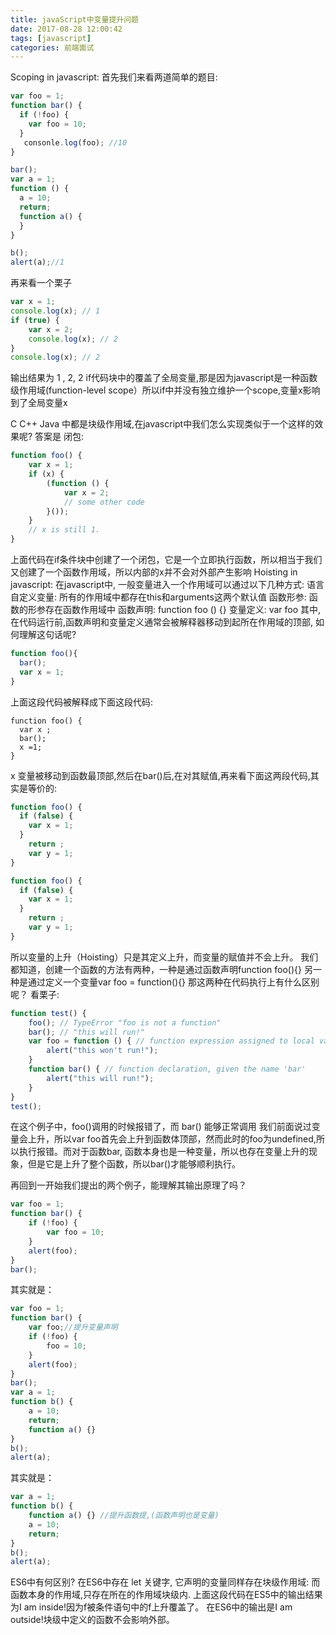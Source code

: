 ```yaml
---
title: javaScript中变量提升问题
date: 2017-08-28 12:00:42
tags: [javascript]
categories: 前端面试
---
```

Scoping in javascript:
首先我们来看两道简单的题目:

``` javascript
var foo = 1;
function bar() {
  if (!foo) {
    var foo = 10;
  }
   consonle.log(foo); //10 
}

bar();
var a = 1;
function () {
  a = 10;
  return;
  function a() {
  }
}

b();
alert(a);//1
```

再来看一个栗子

``` javascript
var x = 1;
console.log(x); // 1
if (true) {
    var x = 2;
    console.log(x); // 2
}
console.log(x); // 2
```

输出结果为 1 , 2, 2 if代码块中的覆盖了全局变量,那是因为javascript是一种函数级作用域(function-level scope）所以if中并没有独立维护一个scope,变量x影响到了全局变量x

C C++ Java 中都是块级作用域,在javascript中我们怎么实现类似于一个这样的效果呢? 答案是 闭包:

``` javascript
function foo() {
    var x = 1;
    if (x) {
        (function () {
            var x = 2;
            // some other code
        }());
    }
    // x is still 1.
}
```

上面代码在if条件块中创建了一个闭包，它是一个立即执行函数，所以相当于我们又创建了一个函数作用域，所以内部的x并不会对外部产生影响
Hoisting in javascript:
在javascript中, 一般变量进入一个作用域可以通过以下几种方式:
语言自定义变量: 所有的作用域中都存在this和arguments这两个默认值
函数形参: 函数的形参存在函数作用域中
函数声明: function foo () {}
变量定义: var foo
其中, 在代码运行前,函数声明和变量定义通常会被解释器移动到起所在作用域的顶部, 如何理解这句话呢?

``` javascript
function foo(){
  bar();
  var x = 1;
}
```

上面这段代码被解释成下面这段代码:

```
function foo() {
  var x ;
  bar();
  x =1;
}
```

x 变量被移动到函数最顶部,然后在bar()后,在对其赋值,再来看下面这两段代码,其实是等价的:

``` javascript
function foo() {
  if (false) {
    var x = 1;
  }
    return ;
    var y = 1;
}

function foo() {
  if (false) {
    var x = 1;
  }
    return ;
    var y = 1;
}
```
所以变量的上升（Hoisting）只是其定义上升，而变量的赋值并不会上升。
我们都知道，创建一个函数的方法有两种，一种是通过函数声明function foo(){}
另一种是通过定义一个变量var foo = function(){} 那这两种在代码执行上有什么区别呢？
看栗子:

``` javascript
function test() {
    foo(); // TypeError "foo is not a function"
    bar(); // "this will run!"
    var foo = function () { // function expression assigned to local variable 'foo'
        alert("this won't run!");
    }
    function bar() { // function declaration, given the name 'bar'
        alert("this will run!");
    }
}
test();
```

在这个例子中，foo()调用的时候报错了，而 bar() 能够正常调用
我们前面说过变量会上升，所以var foo首先会上升到函数体顶部，然而此时的foo为undefined,所以执行报错。而对于函数bar, 函数本身也是一种变量，所以也存在变量上升的现象，但是它是上升了整个函数，所以bar()才能够顺利执行。

再回到一开始我们提出的两个例子，能理解其输出原理了吗？
 
``` javascript
var foo = 1;
function bar() {
    if (!foo) {
        var foo = 10;
    }
    alert(foo);
}
bar();
```

其实就是：

``` javascript
var foo = 1;
function bar() {
    var foo;//提升变量声明
    if (!foo) {
        foo = 10;
    }
    alert(foo);
}
bar();
var a = 1;
function b() {
    a = 10;
    return;
    function a() {}
}
b();
alert(a);
```

其实就是：

``` javascript
var a = 1;
function b() {
    function a() {} //提升函数提,(函数声明也是变量)
    a = 10;
    return;
}
b();
alert(a);
```

ES6中有何区别?
在ES6中存在 let 关键字, 它声明的变量同样存在块级作用域:
而函数本身的作用域,只存在所在的作用域块级内.
上面这段代码在ES5中的输出结果为I am inside!因为f被条件语句中的f上升覆盖了。
在ES6中的输出是I am outside!块级中定义的函数不会影响外部。